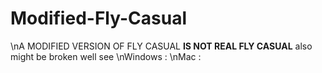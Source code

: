 # Modified-Fly-Casual
\nA MODIFIED VERSION OF FLY CASUAL **IS NOT REAL FLY CASUAL** also might be broken well see
\nWindows :
\nMac :
